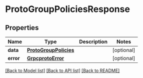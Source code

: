 # ProtoGroupPoliciesResponse


## Properties
Name | Type | Description | Notes
------------ | ------------- | ------------- | -------------
**data** | [**ProtoGroupPolicies**](ProtoGroupPolicies.md) |  | [optional] 
**error** | [**GrpcprotoError**](GrpcprotoError.md) |  | [optional] 

[[Back to Model list]](../README.md#documentation-for-models) [[Back to API list]](../README.md#documentation-for-api-endpoints) [[Back to README]](../README.md)



